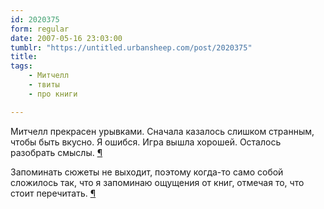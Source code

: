 ```yaml
---
id: 2020375
form: regular
date: 2007-05-16 23:03:00
tumblr: "https://untitled.urbansheep.com/post/2020375"
title:
tags:
    - Митчелл
    - твиты
    - про книги

---
```


<p>Митчелл прекрасен урывками. Сначала казалось слишком странным, чтобы быть вкусно. Я ошибся. Игра вышла хорошей. Осталось разобрать смыслы. <a href="http://twitter.com/urbansheep/statuses/66180382">¶</a></p>

<p>Запоминать сюжеты не выходит, поэтому когда-то само собой сложилось так, что я запоминаю ощущения от книг, отмечая то, что стоит перечитать. <a href="http://twitter.com/urbansheep/statuses/82910632">¶</a></p>

